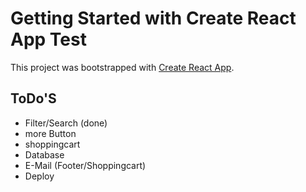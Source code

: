 # Getting Started with Create React App Test

This project was bootstrapped with [Create React App](https://github.com/facebook/create-react-app).

## ToDo'S

 * Filter/Search (done)
 * more Button
 * shoppingcart
 * Database
 * E-Mail (Footer/Shoppingcart)
 * Deploy